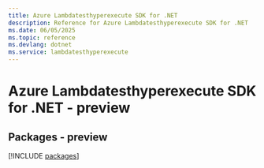 ```yaml
---
title: Azure Lambdatesthyperexecute SDK for .NET
description: Reference for Azure Lambdatesthyperexecute SDK for .NET
ms.date: 06/05/2025
ms.topic: reference
ms.devlang: dotnet
ms.service: lambdatesthyperexecute
---
```

# Azure Lambdatesthyperexecute SDK for .NET - preview
## Packages - preview
[!INCLUDE [packages](lambdatesthyperexecute-index.md)]
